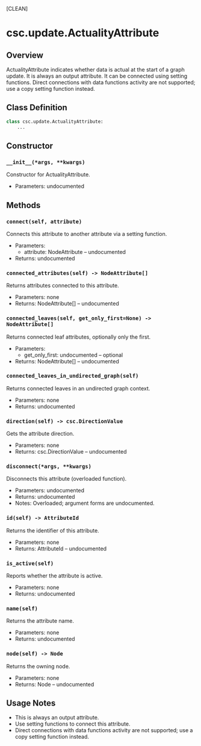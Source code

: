 [CLEAN]

# csc.update.ActualityAttribute

## Overview
ActualityAttribute indicates whether data is actual at the start of a graph update. It is always an output attribute. It can be connected using setting functions. Direct connections with data functions activity are not supported; use a copy setting function instead.

## Class Definition
```python
class csc.update.ActualityAttribute:
    ...
```

## Constructor

### `__init__(*args, **kwargs)`
Constructor for ActualityAttribute.
- Parameters: undocumented

## Methods

### `connect(self, attribute)`
Connects this attribute to another attribute via a setting function.
- Parameters:
  - attribute: NodeAttribute – undocumented
- Returns: undocumented

### `connected_attributes(self) -> NodeAttribute[]`
Returns attributes connected to this attribute.
- Parameters: none
- Returns: NodeAttribute[] – undocumented

### `connected_leaves(self, get_only_first=None) -> NodeAttribute[]`
Returns connected leaf attributes, optionally only the first.
- Parameters:
  - get_only_first: undocumented – optional
- Returns: NodeAttribute[] – undocumented

### `connected_leaves_in_undirected_graph(self)`
Returns connected leaves in an undirected graph context.
- Parameters: none
- Returns: undocumented

### `direction(self) -> csc.DirectionValue`
Gets the attribute direction.
- Parameters: none
- Returns: csc.DirectionValue – undocumented

### `disconnect(*args, **kwargs)`
Disconnects this attribute (overloaded function).
- Parameters: undocumented
- Returns: undocumented
- Notes: Overloaded; argument forms are undocumented.

### `id(self) -> AttributeId`
Returns the identifier of this attribute.
- Parameters: none
- Returns: AttributeId – undocumented

### `is_active(self)`
Reports whether the attribute is active.
- Parameters: none
- Returns: undocumented

### `name(self)`
Returns the attribute name.
- Parameters: none
- Returns: undocumented

### `node(self) -> Node`
Returns the owning node.
- Parameters: none
- Returns: Node – undocumented

## Usage Notes
- This is always an output attribute.
- Use setting functions to connect this attribute.
- Direct connections with data functions activity are not supported; use a copy setting function instead.

